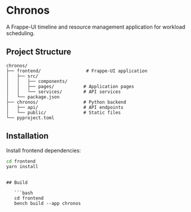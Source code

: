 # Chronos

A Frappe-UI timeline and resource management application for workload scheduling.


## Project Structure

```
chronos/
├── frontend/                 # Frappe-UI application
│   ├── src/
│   │   ├── components/       
│   │   ├── pages/           # Application pages
│   │   └── services/        # API services
│   └── package.json
├── chronos/                 # Python backend
│   ├── api/                 # API endpoints
│   └── public/              # Static files
└── pyproject.toml
```

## Installation

Install frontend dependencies:
   ```bash
   cd frontend
   yarn install
   ```

```

## Build

   ```bash
   cd frontend
   bench build --app chronos
   ```
```
